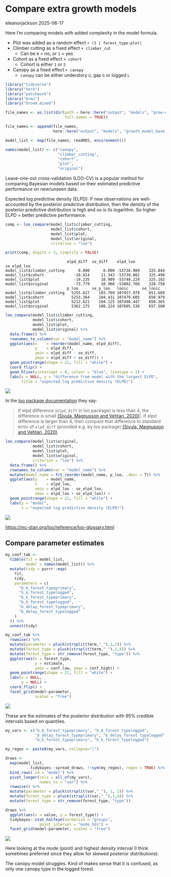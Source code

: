 # Compare extra growth models
eleanorjackson
2025-06-17

Here I’m comparing models with added complexity in the model formula.

- Plot was added as a random effect `+ (1 | forest_type:plot)`
- Climber cutting as a fixed effect `+ climber_cut`
  - Can be `0` = no, or `1` = yes
- Cohort as a fixed effect `+ cohort`
  - Cohort is either `1` or `2`
- Canopy as a fixed effect `+ canopy`
  - `canopy` can be either understory `U`, gap `G` or logged `L`

``` r
library("tidyverse")
library("here")
library("patchwork")
library("brms")
library("broom.mixed")
```

``` r
file_names <- as.list(dir(path = here::here("output", "models", "grow-extra"),
                          full.names = TRUE))

file_names <- append(file_names,
                     here::here("output", "models", "growth_model_base_p3.rds"))

model_list <- map(file_names, readRDS, environment())

names(model_list) <- c("canopy",
                       "climber_cutting", 
                       "cohort", 
                       "plot", 
                       "original")
```

Leave-one-out cross-validation (LOO-CV) is a popular method for
comparing Bayesian models based on their estimated predictive
performance on new/unseen data.

Expected log predictive density (ELPD): If new observations are
well-accounted by the posterior predictive distribution, then the
density of the posterior predictive distribution is high and so is its
logarithm. So higher ELPD = better predictive performance.

``` r
comp <- loo_compare(model_list$climber_cutting,
                    model_list$cohort,
                    model_list$plot,
                    model_list$original,
                    criterion = "loo")

print(comp, digits = 3, simplify = FALSE)
```

                               elpd_diff  se_diff    elpd_loo   se_elpd_loo
    model_list$climber_cutting      0.000      0.000 -53728.989    325.844 
    model_list$cohort             -10.814     11.343 -53739.802    325.490 
    model_list$plot               -19.235     18.909 -53748.224    325.183 
    model_list$original           -73.779     10.908 -53802.768    328.750 
                               p_loo      se_p_loo   looic      se_looic  
    model_list$climber_cutting   5255.627    103.769 107457.978    651.689
    model_list$cohort            5253.264    104.431 107479.605    650.979
    model_list$plot              5212.621    104.125 107496.447    650.365
    model_list$original          5362.175    108.224 107605.536    657.500

``` r
loo_compare(model_list$climber_cutting,
            model_list$cohort,
            model_list$plot,
            model_list$original) %>% 
  data.frame() %>% 
  rownames_to_column(var = "model_name") %>% 
  ggplot(aes(x    = reorder(model_name, elpd_diff), 
             y    = elpd_diff, 
             ymin = elpd_diff - se_diff, 
             ymax = elpd_diff + se_diff)) +
  geom_pointrange(shape = 21, fill = "white") +
  coord_flip() +
  geom_hline(yintercept = 0, colour = "blue", linetype = 2) +
  labs(x = NULL, y = "difference from model with the largest ELPD", 
       title = "expected log predictive density (ELPD)") 
```

![](figures/2025-06-17_extra-growth-models/unnamed-chunk-4-1.png)

In the [loo package
documentation](https://mc-stan.org/loo/articles/online-only/faq.html#how-to-use-cross-validation-for-model-selection-)
they say:

> If elpd difference (`elpd_diff` in loo package) is less than 4, the
> difference is small [(Sivula, Magnusson and Vehtari,
> 2020)](https://doi.org/10.48550/arXiv.2008.10296)). If elpd difference
> is larger than 4, then compare that difference to standard error of
> `elpd_diff` (provided e.g. by loo package) [(Sivula, Magnusson and
> Vehtari, 2020)](https://doi.org/10.48550/arXiv.2008.10296).

``` r
loo_compare(model_list$original,
            model_list$cohort,
            model_list$plot,
            model_list$original,
            criterion = "loo") %>% 
  data.frame() %>% 
  rownames_to_column(var = "model_name") %>% 
  mutate(model_name = fct_reorder(model_name, p_loo, .desc = T)) %>% 
  ggplot(aes(y    = model_name, 
             x    = elpd_loo, 
             xmin = elpd_loo - se_elpd_loo, 
             xmax = elpd_loo + se_elpd_loo)) +
  geom_pointrange(shape = 21, fill = "white") +
  labs(y = "model", 
       x = "expected log predictive density (ELPD)") 
```

![](figures/2025-06-17_extra-growth-models/unnamed-chunk-5-1.png)

https://mc-stan.org/loo/reference/loo-glossary.html

## Compare parameter estimates

``` r
my_coef_tab <-
  tibble(fit = model_list,
         model = names(model_list)) %>%
  mutate(tidy = purrr::map(
    fit,
    tidy,
    parameters = c(
      "b_A_forest_typeprimary",
      "b_A_forest_typelogged",
      "b_k_forest_typeprimary",
      "b_k_forest_typelogged",
      "b_delay_forest_typeprimary",
      "b_delay_forest_typelogged"
    )
  )) %>%
  unnest(tidy)
```

``` r
my_coef_tab %>% 
  rowwise() %>% 
  mutate(parameter = pluck(strsplit(term,"_"),1,2)) %>% 
  mutate(forest_type = pluck(strsplit(term,"_"),1,4)) %>% 
  mutate(forest_type = str_remove(forest_type, "type")) %>% 
  ggplot(aes(x = forest_type, 
             y = estimate, 
             ymin = conf.low, ymax = conf.high)) +
  geom_pointrange(shape = 21, fill = "white") +
  labs(x = NULL,
       y = NULL) +
  coord_flip() +
  facet_grid(model~parameter, 
             scales = "free") 
```

![](figures/2025-06-17_extra-growth-models/unnamed-chunk-7-1.png)

These are the estimates of the posterior distribution with 95% credible
intervals based on quantiles.

``` r
my_vars <- c("b_A_forest_typeprimary", "b_A_forest_typelogged",
             "b_delay_forest_typeprimary", "b_delay_forest_typelogged",
             "b_k_forest_typeprimary", "b_k_forest_typelogged")

my_regex <- paste0(my_vars, collapse="|")

draws <-
  map(model_list,
           tidybayes::spread_draws, !!sym(my_regex), regex = TRUE) %>% 
  bind_rows(.id = "model") %>% 
  pivot_longer(cols = all_of(my_vars), 
               names_to = "var") %>% 
  rowwise() %>% 
  mutate(parameter = pluck(strsplit(var,"_"), 1, 2)) %>% 
  mutate(forest_type = pluck(strsplit(var,"_"),1,4)) %>% 
  mutate(forest_type = str_remove(forest_type, "type")) 

draws %>% 
  ggplot(aes(x = value, y = forest_type)) +
  tidybayes::stat_halfeye(normalize = "groups",
               point_interval = "mode_hdi") +
  facet_grid(model~parameter, scales = "free")
```

![](figures/2025-06-17_extra-growth-models/unnamed-chunk-8-1.png)

Here looking at the mode (point) and highest density interval (I think
sometimes preferred since they allow for skewed posterior
distributions).

The canopy model struggles. Kind of makes sense that it is confused, as
only one canopy type in the logged forest.
